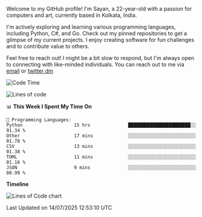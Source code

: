 Welcome to my GitHub profile! I'm Sayan, a 22-year-old with a passion for computers and art, currently based in Kolkata, India.

I'm actively exploring and learning various programming languages, including Python, C#, and Go. Check out my pinned repositories to get a glimpse of my current projects. I enjoy creating software for fun challenges and to contribute value to others.

Feel free to reach out! I might be a bit slow to respond, but I'm always open to connecting with like-minded individuals. You can reach out to me via [email](mailto:me@sayanbiswas.in) or [twitter dm](https://twitter.com/TheDankDel)

<!--START_SECTION:waka-->
![Code Time](http://img.shields.io/badge/Code%20Time-2%2C299%20hrs%2040%20mins-blue)

![Lines of code](https://img.shields.io/badge/From%20Hello%20World%20I%27ve%20Written-12.6%20million%20lines%20of%20code-blue)

📊 **This Week I Spent My Time On** 

```text
💬 Programming Languages: 
Python                   15 hrs              ███████████████████████░░   91.34 % 
Other                    17 mins             ░░░░░░░░░░░░░░░░░░░░░░░░░   01.78 % 
CSV                      13 mins             ░░░░░░░░░░░░░░░░░░░░░░░░░   01.38 % 
TOML                     11 mins             ░░░░░░░░░░░░░░░░░░░░░░░░░   01.16 % 
JSON                     9 mins              ░░░░░░░░░░░░░░░░░░░░░░░░░   00.99 % 
```

**Timeline**

![Lines of Code chart](https://raw.githubusercontent.com/Dank-del/Dank-del/main/assets/bar_graph.png)


 Last Updated on 14/07/2025 12:53:10 UTC
<!--END_SECTION:waka-->
